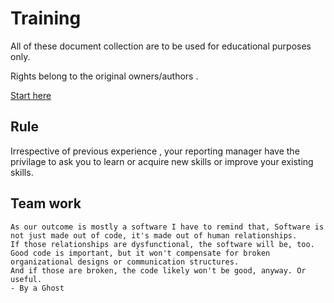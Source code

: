 # Training

All of these document collection are to be used for educational purposes only. 

Rights belong to the original owners/authors . 

[Start here](https://github.com/AICorpGlobal/AICorpGlobal?tab=readme-ov-file#ideas-at-work)

## Rule 

Irrespective of previous experience , your reporting manager have the privilage to ask you to learn or acquire new skills or improve your existing skills.


## Team work

    As our outcome is mostly a software I have to remind that, Software is not just made out of code, it's made out of human relationships. 
    If those relationships are dysfunctional, the software will be, too. Good code is important, but it won't compensate for broken organizational designs or communication structures. 
    And if those are broken, the code likely won't be good, anyway. Or useful.
    - By a Ghost 
